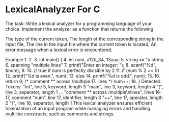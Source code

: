 # LexicalAnalyzer For C 
The task:
Write a lexical analyzer for a programming language of your choice. Implement the analyzer as a function that returns the following:

The type of the current token,
The length of the corresponding string in the input file,
The line in the input file where the current token is located,
An error message when a lexical error is encountered.

Example
1.
2.
3. int main() {
4.     int num, a12b_34, 13aaa;
5.     string x= "a string \
6.     spanning \"multiple lines"
7.     printf("Enter an integer: ");
8.     scanf("%d", &num);
9.
10.     // true if num is perfectly divisible by 2
11.     if (num % 2 == 0)
12.         printf("%d is even.", num);
13.     else
14.         printf("%d is odd.", num);
15.
16.     return 0; /* comment ** across /multiple
17.     lines */ num++;
18. }
Detected Tokens:
"int", line 3, keyword, length 3
"main", line 3, keyword, length 4
"(", line 3, separator, length 1
...
"comment ** across /multiple\nlines", lines 16-17, comment
"num", line 17, identifier, length 3
"++", line 17, operator, length 2
"}", line 18, separator, length 1
This lexical analyzer ensures efficient tokenization of an input program while managing errors and handling multiline constructs, such as comments and strings.
